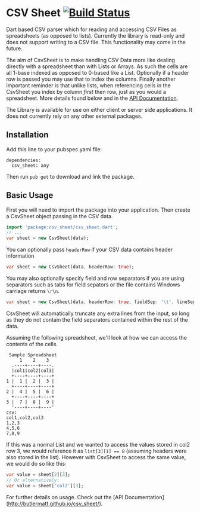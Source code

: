 CSV Sheet [![Build Status](https://drone.io/github.com/butlermatt/csv_sheet/status.png)](https://drone.io/github.com/butlermatt/csv_sheet/latest)
=========

Dart based CSV parser which for reading and accessing CSV Files as spreadsheets
(as opposed to lists). Currently the library is read-only and does not support
writing to a CSV file. This functionality may come in the future.

The aim of CsvSheet is to make handling CSV Data more like dealing directly with
a spreadsheet than with Lists or Arrays. As such the cells are all 1-base indexed
as opposed to 0-based like a List. Optionally if a header row is passed you may
use that to index the columns. Finally another important reminder is that unlike
lists, when referencing cells in the CsvSheet you index by column *first* then
row, just as you would a spreadsheet. More details found below and in the
[API Documentation](http://butlermatt.github.io/csv_sheet/).

The Library is available for use on either client or server side applications.
It does not currently rely on any other external packages.

Installation
------------

Add this line to your pubspec.yaml file:

    dependencies:
      csv_sheet: any

Then run `pub get` to download and link the package.

Basic Usage
-----------

First you will need to import the package into your application. Then create
a CsvSheet object passing in the CSV data.

```dart
import 'package:csv_sheet/csv_sheet.dart';
// ...
var sheet = new CsvSheet(data);
```

You can optionally pass `headerRow` if your CSV data contains header information

```dart
var sheet = new CsvSheet(data, headerRow: true);
```

You may also optionally specify field and row separators if you are using
separators such as tabs for field sepators or the file contains Windows carriage
returns `\r\n`.

```dart
var sheet = new CsvSheet(data, headerRow: true, fieldSep: '\t', lineSep: '\r\n');
```

CsvSheet will automatically truncate any extra lines from the input, so long as
they do not contain the field separators contained within the rest of the data.

Assuming the following spreadsheet, we'll look at how we can access the contents
of the cells.

     Sample Spreadsheet
         1    2    3
      .----+----+----.
      |col1|col2|col3|
      +----+----+----+
    1 |  1 |  2 |  3 |
      +----+----+----+
    2 |  4 |  5 |  6 |
      +----+----+----+
    3 |  7 |  8 |  9 |
      '----+----+----'
    csv:
    col1,col2,col3
    1,2,3
    4,5,6
    7,8,9

If this was a normal List and we wanted to access the values stored in
col2 row 3, we would reference it as `list[3][1] == 8` (assuming headers were 
also stored in the list). However with CsvSheet to access the same value, we 
would do so like this:

```dart
var value = sheet[2][3];
// Or alternatively:
var value = sheet['col2'][3];
```

For further details on usage. Check out the [API Documentation]
(http://butlermatt.github.io/csv_sheet/).